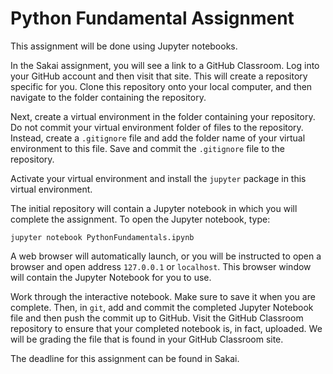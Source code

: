 # Python Fundamental Assignment

This assignment will be done using Jupyter notebooks.

In the Sakai assignment, you will see a link to a GitHub Classroom.  Log into 
your GitHub account and then visit that site.  This will create a repository 
specific for you.  Clone this repository onto your local computer, and then
navigate to the folder containing the repository.

Next, create a virtual environment in the folder containing your repository.  
Do not commit your virtual environment folder of files to the repository.
Instead, create a 
`.gitignore` file and add the folder name of your virtual environment to this 
file.  Save and commit the `.gitignore` file to the repository.  

Activate your virtual environment and install the `jupyter` package in this 
virtual environment.

The initial repository will contain a Jupyter notebook in which you will
complete the assignment.  To open the Jupyter notebook, type:

```
jupyter notebook PythonFundamentals.ipynb
```
A web browser will automatically launch, or you will be instructed to open a
browser and open address `127.0.0.1` or `localhost`.  This browser window
will contain the Jupyter Notebook for you to use.

Work through the interactive notebook.  Make sure to save it when you are
complete.  Then, in `git`, add and commit the completed Jupyter Notebook file
and then push the commit up to GitHub.  Visit the GitHub Classroom repository
to ensure that your completed notebook is, in fact, uploaded.  We will be 
grading the file that is found in your GitHub Classroom site.

The deadline for this assignment can be found in Sakai.
